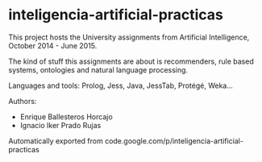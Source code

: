 # inteligencia-artificial-practicas

This project hosts the University assignments from Artificial Intelligence, October 2014 - June 2015.

The kind of stuff this assignments are about is recommenders, rule based systems, ontologies and natural language processing. 

Languages and tools: Prolog, Jess, Java, JessTab, Protégé, Weka...

Authors:
  - Enrique Ballesteros Horcajo
  - Ignacio Iker Prado Rujas

Automatically exported from code.google.com/p/inteligencia-artificial-practicas
